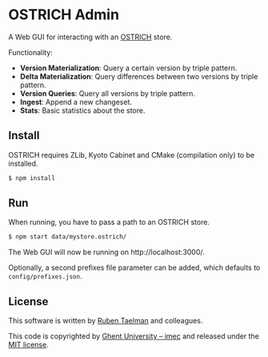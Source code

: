 # OSTRICH Admin

A Web GUI for interacting with an [OSTRICH](https://github.com/rdfostrich/ostrich) store.

Functionality:
* **Version Materialization**: Query a certain version by triple pattern.
* **Delta Materialization**: Query differences between two versions by triple pattern.
* **Version Queries**: Query all versions by triple pattern.
* **Ingest**: Append a new changeset.
* **Stats**: Basic statistics about the store.

## Install

OSTRICH requires ZLib, Kyoto Cabinet and CMake (compilation only) to be installed.

```bash
$ npm install
```

## Run

When running, you have to pass a path to an OSTRICH store.

```bash
$ npm start data/mystore.ostrich/
```

The Web GUI will now be running on http://localhost:3000/.

Optionally, a second prefixes file parameter can be added, which defaults to `config/prefixes.json`.

## License
This software is written by [Ruben Taelman](http://rubensworks.net/) and colleagues.

This code is copyrighted by [Ghent University – imec](http://idlab.ugent.be/)
and released under the [MIT license](http://opensource.org/licenses/MIT).
